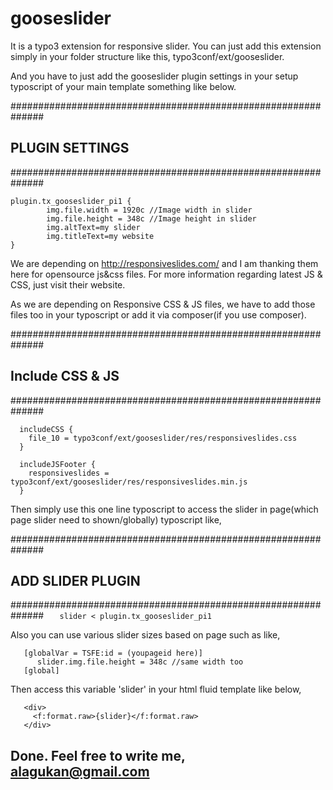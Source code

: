 # gooseslider

It is a typo3 extension for responsive slider. 
You can just add this extension simply in your folder structure like this, typo3conf/ext/gooseslider.

And you have to just add the gooseslider plugin settings in your setup typoscript of your main template something like below.

##############################################################
## PLUGIN SETTINGS
##############################################################

```
plugin.tx_gooseslider_pi1 {
        img.file.width = 1920c //Image width in slider
        img.file.height = 348c //Image height in slider
        img.altText=my slider 
        img.titleText=my website
}
```
We are depending on http://responsiveslides.com/ and I am thanking them here for opensource js&css files. For more information regarding latest JS & CSS, just visit their website.

As we are depending on Responsive CSS & JS files, we have to add those files too in your typoscript or add it via composer(if you use composer).

##############################################################
## Include CSS & JS
##############################################################

```
  includeCSS {
    file_10 = typo3conf/ext/gooseslider/res/responsiveslides.css
  }
  
  includeJSFooter {
    responsiveslides = typo3conf/ext/gooseslider/res/responsiveslides.min.js
  }
```

Then simply use this one line typoscript to access the slider in page(which page slider need to shown/globally) typoscript like,

##############################################################
## ADD SLIDER PLUGIN 
##############################################################
```    slider < plugin.tx_gooseslider_pi1 ```

Also you can use various slider sizes based on page such as like,

```
   [globalVar = TSFE:id = (youpageid here)]
      slider.img.file.height = 348c //same width too
   [global]
```
Then access this variable 'slider' in your html fluid template like below,
```
   <div>
     <f:format.raw>{slider}</f:format.raw>
   </div>
```

## Done. Feel free to write me, alagukan@gmail.com
